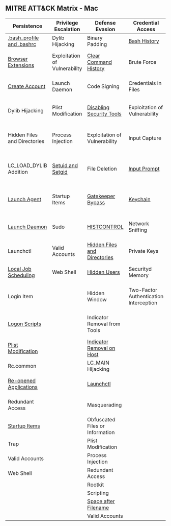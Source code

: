 ## MITRE ATT&CK Matrix - Mac

| Persistence                  | Privilege Escalation          | Defense Evasion                 | Credential Access                      | Discovery                              | Lateral Movement                | Execution                | Collection                     | Exfiltration                                  | Command and Control                     |
|------------------------------|-------------------------------|---------------------------------|----------------------------------------|----------------------------------------|---------------------------------|--------------------------|--------------------------------|-----------------------------------------------|-----------------------------------------|
| [.bash_profile and .bashrc](Persistence/bash_profile_and_bashrc.md)    | Dylib Hijacking               | Binary Padding                  | [Bash History](Credential_Access/Bash_History.md)                           | [Account Discovery](Discovery/Account_Discovery.md)                      | [AppleScript](Execution/AppleScript.md)                     | [AppleScript](Execution/AppleScript.md)              | Audio Capture                  | Automated Exfiltration                        | Commonly Used Port                      |
| [Browser Extensions](Persistence/Browser_Extensions.md)           | Exploitation of Vulnerability | [Clear Command History](Defense_Evasion/Clear_Command_History.md)           | Brute Force                            | Application Window Discovery           | Application Deployment Software | Command-Line Interface   | Automated Collection           | Data Compressed                               | Communication Through Removable Media   |
| [Create Account](Persistence/Create_Account.md)               | Launch Daemon                 | Code Signing                    | Credentials in Files                   | [File and Directory Discovery](Discovery/File_and_Directory_Discovery.md)           | Exploitation of Vulnerability   | Graphical User Interface | [Browser Extensions](Collection/Browser_Extensions.md)             | Data Encrypted                                | Connection Proxy                        |
| Dylib Hijacking              | Plist Modification            | [Disabling Security Tools](Defense_Evasion/Disabling_Security_Tools.md)        | Exploitation of Vulnerability          | [Network Service Scanning](Discovery/Network_Service_Scanning.md)               | [Logon Scripts](Persistence/Logon_Scripts.md)                | Launchctl                | Clipboard Data                 | Data Transfer Size Limits                     | Custom Command and Control Protocol     |
| Hidden Files and Directories | Process Injection             | Exploitation of Vulnerability   | Input Capture                          | [Network Share Discovery](Discovery/Network_Share_Discovery.md)                | Remote File Copy                | Local Job Scheduling     | Data Staged                    | [Exfiltration Over Alternative Protocol](Exfiltration/Exfiltration_Over_Alternative_Protocol.md)        | Custom Cryptographic Protocol           |
| LC_LOAD_DYLIB Addition       | [Setuid and Setgid](Privilege_Escalation/Setuid_and_Setgid.md)             | File Deletion                   | [Input Prompt](Credential_Access/Input_Prompt.md)                           | [Permission Groups Discovery](Discovery/Permissions_Groups_Discovery.md)            | Remote Services                 | Scripting                | Data from Local System         | Exfiltration Over Command and Control Channel | Data Encoding                           |
| [Launch Agent](Persistence/Launch_Agent.md)                 | Startup Items                 | [Gatekeeper Bypass](Defense_Evasion/Gatekeeper_Bypass.md)               | [Keychain](Credential_Access/Keychain.md)                               | [Process Discovery](Discovery/Process_Discovery.md)                      | SSH Hijacking                   | Source                   | Data from Network Shared Drive | Exfiltration Over Other Network Medium        | Data Obfuscation                        |
| [Launch Daemon](Persistence/Launch_Daemon.md)                | Sudo                          | [HISTCONTROL](Defense_Evasion/HISTCONTROL.md)                     | Network Sniffing                       | [Remote System Discovery](Discovery/Remote_System_Discovery.md)                | Third-party Software            | [Space after Filename](Execution/Space_After_Filename.md)     | Data from Removable Media      | Exfiltration Over Physical Medium             | Domain Fronting                         |
| Launchctl                    | Valid Accounts                | [Hidden Files and Directories](Defense_Evasion/Hidden_Files_and_Directories)     | Private Keys                           | [Security Software Discovery](Discovery/Security_Software_Discovery.md)            |                                 | Third-party Software     | Input Capture                  | Scheduled Transfer                            | Fallback Channels                       |
| [Local Job Scheduling](Persistence/Local_Job_Scheduling.md)         | Web Shell                     | [Hidden Users](Defense_Evasion/Hidden_Users.md)                    | Securityd Memory                       | [System Information Discovery](Discovery/System_Information_Discovery.md)           |                                 | Trap                     | [Screen Capture](Collection/Screen_Capture.md)           |                                               | Multi-Stage Channels                    |
| Login Item                   |                               | Hidden Window                   | Two-Factor Authentication Interception | [System Network Configuration Discovery](Discovery/System_Network_Configuration_Discovery.md) |                                 |                         |                                |                                               | Multi-hop Proxy                         |
|  [Logon Scripts](Persistence/Logon_Scripts.md)                |                               | Indicator Removal from Tools    |                                        | System Network Connections Discovery   |                                 |                          |                                |                                               | Multiband Communication                 |
| [Plist Modification](Persistence/Plist_Modification.md)           |                               | [Indicator Removal on Host](Defense_Evasion/Indicator_Removal_On_Host.md)       |                                        | [System Owner/User Discovery](Discovery/System_Owner_User_Discovery.md)            |                                 |                          |                                |                                               | Multilayer Encryption                   |
| Rc.common                    |                               | LC_MAIN Hijacking               |                                        |                                        |                                 |                          |                                |                                               | Remote File Copy                        |
| [Re-opened Applications](Persistence/Re-opened_Applications.md)       |                               | [Launchctl](Defense_Evasion/Launchctl.md)                       |                                        |                                        |                                 |                          |                                |                                               | Standard Application Layer Protocol     |
| Redundant Access             |                               | Masquerading                    |                                        |                                        |                                 |                          |                                |                                               | Standard Cryptographic Protocol         |
| [Startup Items](Persistence/Startup_Items.md)                |                               | Obfuscated Files or Information |                                        |                                        |                                 |                          |                                |                                               | Standard Non-Application Layer Protocol |
| Trap                         |                               | Plist Modification              |                                        |                                        |                                 |                          |                                |                                               | Uncommonly Used Port                    |
| Valid Accounts               |                               | Process Injection               |                                        |                                        |                                 |                          |                                |                                               | Web Service                             |
| Web Shell                    |                               | Redundant Access                |                                        |                                        |                                 |                          |                                |                                               |                                         |
|                              |                               | Rootkit                         |                                        |                                        |                                 |                          |                                |                                               |                                         |
|                              |                               | Scripting                       |                                        |                                        |                                 |                          |                                |                                               |                                         |
|                              |                               | [Space after Filename](Defense_Evasion/Space_After_Filename.md)            |                                        |                                        |                                 |                          |                                |                                               |                                         |
|                              |                               | Valid Accounts                  |                                        |                                        |                                 |                          |                                |                                               |                                         |
